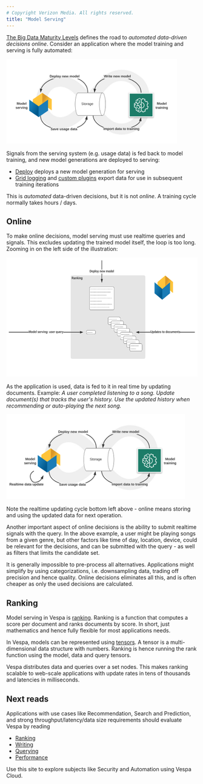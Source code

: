 ```yaml
---
# Copyright Verizon Media. All rights reserved.
title: "Model Serving"
---
```


[The Big Data Maturity Levels](https://blog.vespa.ai/the-big-data-maturity-levels/)
defines the road to _automated data-driven decisions online_. 
Consider an application where the model training and serving is fully automated:

<img src="img/Vespa-Model-Automation.svg" alt="Vespa Model Automation" width="450" height="224" />

Signals from the serving system (e.g. usage data) is fed back to model training,
and new model generations are deployed to serving:
* [Deploy](https://docs.vespa.ai/documentation/cloudconfig/application-packages.html#deploy)
  deploys a new model generation for serving
* [Grid logging](https://docs.vespa.ai/documentation/feed-using-hadoop-pig-oozie.html)
  and [custom plugins](https://docs.vespa.ai/documentation/searcher-development.html)
  export data for use in subsequent training iterations

This is _automated_ data-driven decisions, but it is not _online_.
A training cycle normally takes hours / days.


## Online
To make online decisions, model serving must use realtime queries and signals.
This excludes updating the trained model itself, the loop is too long.
Zooming in on the left side of the illustration:

<img src="img/Online-Model-Serving.svg" alt="Online Model Serving" width="616" height="315" />

As the application is used, data is fed to it in real time by updating documents. Example:
_A user completed listening to a song._
_Update document(s) that tracks the user's history._
_Use the updated history when recommending or auto-playing the next song._

<img src="img/Vespa-Model-Automation-Realtime.svg" alt="Vespa Model Automation" width="472" height="224" />

Note the realtime updating cycle bottom left above -
online means storing and using the updated data for next operation.

Another important aspect of online decisions is the ability to submit realtime signals with the query.
In the above example, a user might be playing songs from a given genre,
but other factors like time of day, location, device, could be relevant for the decisions,
and can be submitted with the query - as well as filters that limits the candidate set.

It is generally impossible to pre-process all alternatives.
Applications might simplify by using categorizations,
i.e. downsampling data, trading off precision and hence quality.
Online decisions eliminates all this,
and is often cheaper as only the used decisions are calculated.  


## Ranking
Model serving in Vespa is [ranking](https://docs.vespa.ai/documentation/ranking.html).
Ranking is a function that computes a score per document and ranks documents by score.
In short, just mathematics and hence fully flexible for most applications needs.

In Vespa, models can be represented using [tensors](https://docs.vespa.ai/documentation/tensor-user-guide.html).
A tensor is a multi-dimensional data structure with numbers.
Ranking is hence running the rank function using the model, data and query tensors.

Vespa distributes data and queries over a set nodes.
This makes ranking scalable to web-scale applications with update rates in tens of thousands
and latencies in milliseconds.


## Next reads
Applications with use cases like Recommendation, Search and Prediction,
and strong throughput/latency/data size requirements should evaluate Vespa by reading
* [Ranking](https://docs.vespa.ai/documentation/ranking.html)
* [Writing](https://docs.vespa.ai/documentation/writing-to-vespa.html)
* [Querying](https://docs.vespa.ai/documentation/querying-vespa.html)
* [Performance](https://docs.vespa.ai/documentation/performance)

Use this site to explore subjects like Security and Automation using Vespa Cloud.